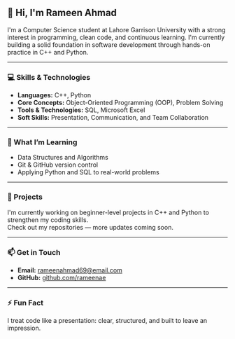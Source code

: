 ## 👋 Hi, I'm Rameen Ahmad

I'm a Computer Science student at Lahore Garrison University with a strong interest in programming, clean code, and continuous learning. I'm currently building a solid foundation in software development through hands-on practice in C++ and Python.

---

### 💻 Skills & Technologies

- **Languages:** C++, Python  
- **Core Concepts:** Object-Oriented Programming (OOP), Problem Solving  
- **Tools & Technologies:** SQL, Microsoft Excel  
- **Soft Skills:** Presentation, Communication, and Team Collaboration

---

### 🌱 What I’m Learning

- Data Structures and Algorithms  
- Git & GitHub version control  
- Applying Python and SQL to real-world problems

---

### 📂 Projects

I'm currently working on beginner-level projects in C++ and Python to strengthen my coding skills.  
Check out my repositories — more updates coming soon.

---

### 📫 Get in Touch

- **Email:** rameenahmad69@email.com 
- **GitHub:** [github.com/rameenae](https://github.com/rameenae)  


---

### ⚡ Fun Fact

I treat code like a presentation: clear, structured, and built to leave an impression.

